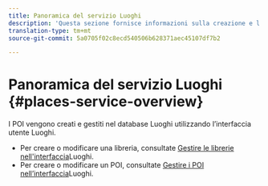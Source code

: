 ```yaml
---
title: Panoramica del servizio Luoghi
description: 'Questa sezione fornisce informazioni sulla creazione e l’utilizzo di punti di interesse (POI). '
translation-type: tm+mt
source-git-commit: 5a0705f02c8ecd540506b628371aec45107df7b2

---
```



# Panoramica del servizio Luoghi {#places-service-overview}

I POI vengono creati e gestiti nel database Luoghi utilizzando l’interfaccia utente Luoghi.

* Per creare o modificare una libreria, consultate [Gestire le librerie nell&#39;interfaccia](/help/poi-mgmt-ui/manage-libraries-in-the-places-ui.md)Luoghi.
* Per creare o modificare un POI, consultate [Gestire i POI nell’interfaccia](/help/poi-mgmt-ui/managing-pois-in-the-places-ui.md)Luoghi.
